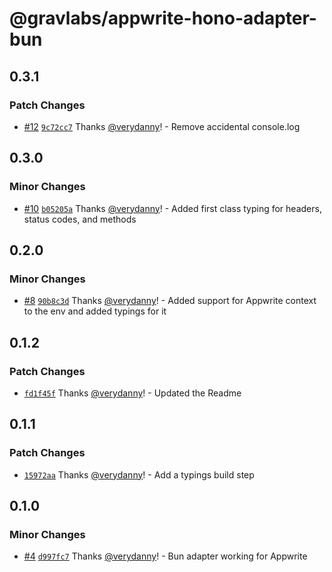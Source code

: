 # @gravlabs/appwrite-hono-adapter-bun

## 0.3.1

### Patch Changes

- [#12](https://github.com/verydanny/appwrite-adapters/pull/12) [`9c72cc7`](https://github.com/verydanny/appwrite-adapters/commit/9c72cc76b09abf6e2c07ae00db7f8863b53d3bb3) Thanks [@verydanny](https://github.com/verydanny)! - Remove accidental console.log

## 0.3.0

### Minor Changes

- [#10](https://github.com/verydanny/appwrite-adapters/pull/10) [`b05205a`](https://github.com/verydanny/appwrite-adapters/commit/b05205ad5c709d862d909f25702ded16acf1a913) Thanks [@verydanny](https://github.com/verydanny)! - Added first class typing for headers, status codes, and methods

## 0.2.0

### Minor Changes

- [#8](https://github.com/verydanny/appwrite-adapters/pull/8) [`90b8c3d`](https://github.com/verydanny/appwrite-adapters/commit/90b8c3d02d7837b4bd3548ca7237092d2bcf32ac) Thanks [@verydanny](https://github.com/verydanny)! - Added support for Appwrite context to the env and added typings for it

## 0.1.2

### Patch Changes

- [`fd1f45f`](https://github.com/verydanny/appwrite-adapters/commit/fd1f45f455147e4c15c1883dbfd0159d59873b9d) Thanks [@verydanny](https://github.com/verydanny)! - Updated the Readme

## 0.1.1

### Patch Changes

- [`15972aa`](https://github.com/verydanny/appwrite-adapters/commit/15972aa77608ffa2fd1b0008b484401f57f83a82) Thanks [@verydanny](https://github.com/verydanny)! - Add a typings build step

## 0.1.0

### Minor Changes

- [#4](https://github.com/verydanny/appwrite-adapters/pull/4) [`d997fc7`](https://github.com/verydanny/appwrite-adapters/commit/d997fc7e8c94ca1655905c96dc270f77dffd6f6f) Thanks [@verydanny](https://github.com/verydanny)! - Bun adapter working for Appwrite
